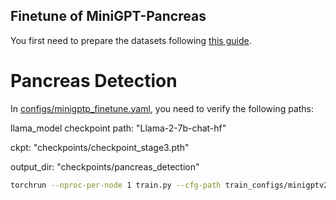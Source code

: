 ## Finetune of MiniGPT-Pancreas

You first need to prepare the datasets following [this guide](datasets/minigptp_datasets.md).

# Pancreas Detection

In [configs/minigptp_finetune.yaml](train_configs/minigptp_finetune.yaml), you need to verify the following paths:

llama_model checkpoint path: "Llama-2-7b-chat-hf"

ckpt: "checkpoints/checkpoint_stage3.pth"

output_dir: "checkpoints/pancreas_detection"

```bash
torchrun --nproc-per-node 1 train.py --cfg-path train_configs/minigptv2_finetune.yaml
```

